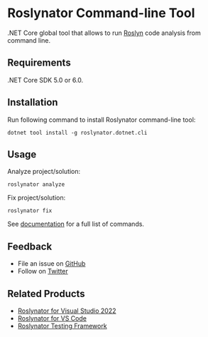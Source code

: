 # Roslynator Command-line Tool

.NET Core global tool that allows to run [Roslyn](https://github.com/dotnet/roslyn) code analysis from command line.

## Requirements

.NET Core SDK 5.0 or 6.0.

## Installation

Run following command to install Roslynator command-line tool:
```shell
dotnet tool install -g roslynator.dotnet.cli
```

## Usage

Analyze project/solution:
```shell
roslynator analyze
```

Fix project/solution:
```shell
roslynator fix
```

See [documentation](https://josefpihrt.github.io/docs/roslynator/cli) for a full list of commands.

## Feedback

* File an issue on [GitHub](https://github.com/josefpihrt/roslynator/issues/new)
* Follow on [Twitter](https://twitter.com/roslynator)

## Related Products

* [Roslynator for Visual Studio 2022](https://marketplace.visualstudio.com/items?itemName=josefpihrt.Roslynator2022)
* [Roslynator for VS Code](https://marketplace.visualstudio.com/items?itemName=josefpihrt-vscode.roslynator)
* [Roslynator Testing Framework](https://www.nuget.org/packages/Roslynator.Testing.CSharp.Xunit)
